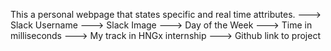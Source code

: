 This a personal webpage that states specific and real time attributes.
---> Slack Username
---> Slack Image
---> Day of the Week
---> Time in milliseconds
---> My track in HNGx internship
---> Github link to project
